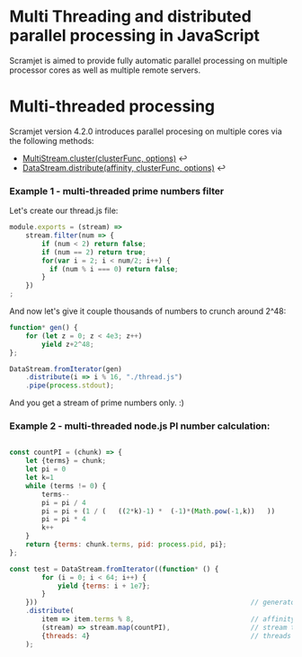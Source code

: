 Multi Threading and distributed parallel processing in JavaScript
===================================================================

Scramjet is aimed to provide fully automatic parallel processing on multiple processor cores as well as multiple remote
servers.

Multi-threaded processing
===========================

Scramjet version 4.2.0 introduces parallel procesing on multiple cores via the following methods:

* [MultiStream.cluster(clusterFunc, options)](multi-stream.md#module_ScramjetCore..MultiStream+cluster) ↩︎
* [DataStream.distribute(affinity, clusterFunc, options)](data-stream.md#module_ScramjetCore..DataStream+distribute) ↩︎

### Example 1 - multi-threaded prime numbers filter

Let's create our thread.js file:

```javascript
module.exports = (stream) =>
    stream.filter(num => {
        if (num < 2) return false;
        if (num == 2) return true;
        for(var i = 2; i < num/2; i++) {
          if (num % i === 0) return false;
        }
    })
;
```

And now let's give it couple thousands of numbers to crunch around 2^48:

```javascript
function* gen() {
    for (let z = 0; z < 4e3; z++)
        yield z+2^48;
};

DataStream.fromIterator(gen)
    .distribute(i => i % 16, "./thread.js")
    .pipe(process.stdout);
```

And you get a stream of prime numbers only. :)

### Example 2 - multi-threaded node.js PI number calculation:

```javascript

const countPI = (chunk) => {
    let {terms} = chunk;
    let pi = 0
    let k=1
    while (terms != 0) {
        terms--
        pi = pi / 4
        pi = pi + (1 / (   ((2*k)-1) *  (-1)*(Math.pow(-1,k))   ))
        pi = pi * 4
        k++
    }
    return {terms: chunk.terms, pid: process.pid, pi};
};

const test = DataStream.fromIterator((function* () {
        for (i = 0; i < 64; i++) {
            yield {terms: i + 1e7};
        }
    }))                                                     // generator of the data stream
    .distribute(
        item => item.terms % 8,                             // affinity function explains which thread should the app go to
        (stream) => stream.map(countPI),                    // stream tranform to perform in threads
        {threads: 4}                                        // threads to spawn
    );

```
